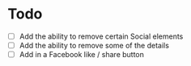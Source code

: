 # Todo

- [ ] Add the ability to remove certain Social elements
- [ ] Add the ability to remove some of the details
- [ ] Add in a Facebook like / share button
